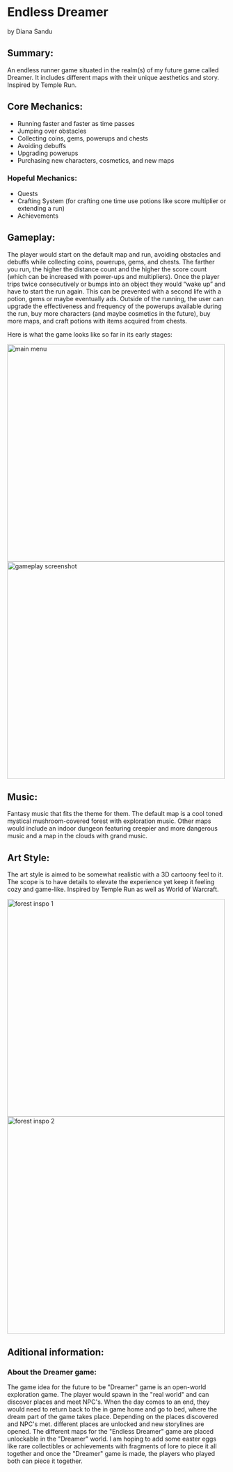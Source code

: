 # **Endless Dreamer**
by Diana Sandu

## **Summary**:
An endless runner game situated in the realm(s) of my future game called Dreamer. It includes different maps with their unique aesthetics and story. Inspired by Temple Run.

## **Core Mechanics**:
-	Running faster and faster as time passes
-	Jumping over obstacles
-	Collecting coins, gems, powerups and chests
-	Avoiding debuffs
-	Upgrading powerups
-	Purchasing new characters, cosmetics, and new maps

### **Hopeful Mechanics**:
- Quests
- Crafting System (for crafting one time use potions like score multiplier or extending a run)
- Achievements

## **Gameplay**:
The player would start on the default map and run, avoiding obstacles and debuffs while collecting coins, powerups, gems, and chests. The farther you run, the higher the distance count and the higher the score count (which can be increased with power-ups and multipliers).
Once the player trips twice consecutively or bumps into an object they would “wake up” and have to start the run again. This can be prevented with a second life with a potion, gems or maybe eventually ads.
Outside of the running, the user can upgrade the effectiveness and frequency of the powerups available during the run, buy more characters (and maybe cosmetics in the future), buy more maps, and craft potions with items acquired from chests.

Here is what the game looks like so far in its early stages:

<img width="500" alt ="main menu" src="https://github.com/user-attachments/assets/77edeb05-2dc9-4dc9-9b60-8341d40ce41d">
<img width="500" alt ="gameplay screenshot" src="https://github.com/user-attachments/assets/69f86418-9bdf-46e0-8008-def0f8aba670">

## **Music**:
Fantasy music that fits the theme for them. The default map is a cool toned mystical mushroom-covered forest with exploration music. Other maps would include an indoor dungeon featuring creepier and more dangerous music and a map in the clouds with grand music.

## **Art Style**:
The art style is aimed to be somewhat realistic with a 3D cartoony feel to it. The scope is to have details to elevate the experience yet keep it feeling cozy and game-like. Inspired by Temple Run as well as World of Warcraft.

<img width="500" alt ="forest inspo 1" src="https://github.com/user-attachments/assets/f0879c5d-d238-4514-a455-5073e3bb16e5"> <img width="500" alt ="forest inspo 2" src="https://github.com/user-attachments/assets/a0a087ce-7c71-4a36-8c03-2efd8c964192">

## **Aditional information**:

### **About the Dreamer game**:
The game idea for the future to be "Dreamer" game is an open-world exploration game. The player would spawn in the "real world" and can discover places and meet NPC's. When the day comes to an end, they would need to return back to the in game home and go to bed, where the dream part of the game takes place. Depending on the places discovered and NPC's met. different places are unlocked and new storylines are opened. The different maps for the "Endless Dreamer" game are placed unlockable in the "Dreamer" world. I am hoping to add some easter eggs like rare collectibles or achievements with fragments of lore to piece it all together and once the "Dreamer" game is made, the players who played both can piece it together.
